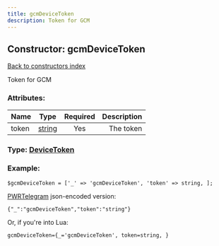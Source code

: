 ```yaml
---
title: gcmDeviceToken
description: Token for GCM
---
```

## Constructor: gcmDeviceToken  
[Back to constructors index](index.md)



Token for GCM

### Attributes:

| Name     |    Type       | Required | Description |
|----------|:-------------:|:--------:|------------:|
|token|[string](../types/string.md) | Yes|The token|



### Type: [DeviceToken](../types/DeviceToken.md)


### Example:

```
$gcmDeviceToken = ['_' => 'gcmDeviceToken', 'token' => string, ];
```  

[PWRTelegram](https://pwrtelegram.xyz) json-encoded version:

```
{"_":"gcmDeviceToken","token":"string"}
```


Or, if you're into Lua:  


```
gcmDeviceToken={_='gcmDeviceToken', token=string, }

```



